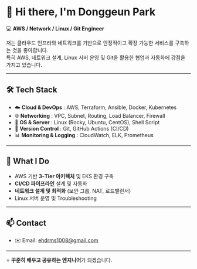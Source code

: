 # 👋 Hi there, I'm Donggeun Park  

💻 **AWS / Network / Linux / Git Engineer**  

저는 클라우드 인프라와 네트워크를 기반으로 안정적이고 확장 가능한 서비스를 구축하는 것을 좋아합니다.  
특히 AWS, 네트워크 설계, Linux 서버 운영 및 Git을 활용한 협업과 자동화에 강점을 가지고 있습니다.  

---

## 🛠️ Tech Stack
- ☁️ **Cloud & DevOps** : AWS, Terraform, Ansible, Docker, Kubernetes  
- 🌐 **Networking** : VPC, Subnet, Routing, Load Balancer, Firewall  
- 🐧 **OS & Server** : Linux (Rocky, Ubuntu, CentOS), Shell Script  
- 🔧 **Version Control** : Git, GitHub Actions (CI/CD)  
- 📊 **Monitoring & Logging** : CloudWatch, ELK, Prometheus  

---

## 📌 What I Do
- AWS 기반 **3-Tier 아키텍처** 및 EKS 환경 구축  
- **CI/CD 파이프라인** 설계 및 자동화  
- **네트워크 설계 및 최적화** (보안 그룹, NAT, 로드밸런서)  
- Linux 서버 운영 및 Troubleshooting  

---

## 📫 Contact
- ✉️ Email: ehdrms1008@gmail.com  

---

⭐️ **꾸준히 배우고 공유하는 엔지니어**가 되겠습니다.  
